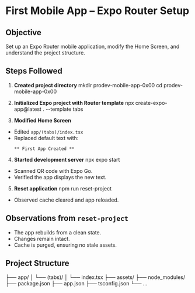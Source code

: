 # First Mobile App – Expo Router Setup

## Objective
Set up an Expo Router mobile application, modify the Home Screen, and understand the project structure.

## Steps Followed

1. **Created project directory**
mkdir prodev-mobile-app-0x00
cd prodev-mobile-app-0x00

2. **Initialized Expo project with Router template**
npx create-expo-app@latest . --template tabs

3. **Modified Home Screen**
- Edited `app/(tabs)/index.tsx`
- Replaced default text with:
  ```
  ** First App Created **
  ```
4. **Started development server**
npx expo start

- Scanned QR code with Expo Go.
- Verified the app displays the new text.

5. **Reset application**
npm run reset-project

- Observed cache cleared and app reloaded.

## Observations from `reset-project`
- The app rebuilds from a clean state.
- Changes remain intact.
- Cache is purged, ensuring no stale assets.

## Project Structure

├── app/
│ └── (tabs)/
│ └── index.tsx
├── assets/
├── node_modules/
├── package.json
├── app.json
├── tsconfig.json
└── ...
